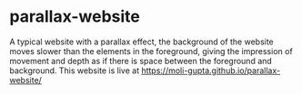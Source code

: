 ﻿# parallax-website
A typical website with a parallax effect, the background of the website moves slower than the elements in the foreground, giving the impression of movement and depth as if there is space between the foreground and background.
This website is live at
https://moli-gupta.github.io/parallax-website/
